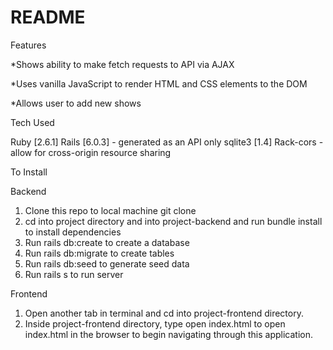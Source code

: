 # README

Features

*Shows ability to make fetch requests to API via AJAX

*Uses vanilla JavaScript to render HTML and CSS elements to the DOM

*Allows user to add new shows

Tech Used

Ruby [2.6.1]
Rails [6.0.3] - generated as an API only
sqlite3 [1.4]
Rack-cors - allow for cross-origin resource sharing

To Install

Backend

1. Clone this repo to local machine git clone <this-repo>
2. cd into project directory and into project-backend and run bundle install to install dependencies
3. Run rails db:create to create a database
4. Run rails db:migrate to create tables
5. Run rails db:seed to generate seed data
6. Run rails s to run server

Frontend

1. Open another tab in terminal and cd into project-frontend directory.
2. Inside project-frontend directory, type open index.html to open index.html in the browser to begin navigating through this application.
